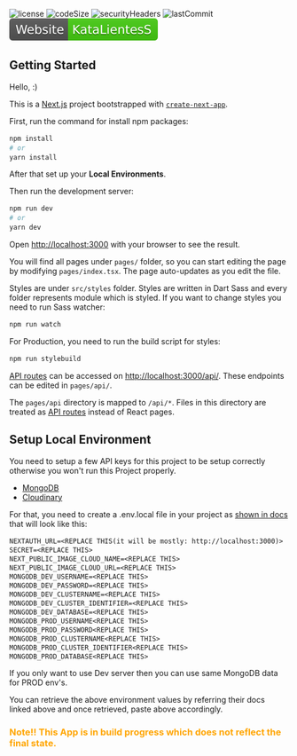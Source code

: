 ![license](https://img.shields.io/github/license/shadown125/Katalientess)
![codeSize](https://img.shields.io/github/languages/code-size/shadown125/Katalientess?logo=GitHub)
![securityHeaders](https://img.shields.io/security-headers?color=%09%2332CD32&url=https%3A%2F%2Fwww.katalientess.com%2F)
![lastCommit](https://img.shields.io/github/last-commit/shadown125/katalientess?logo=GitHub)
<a href="https://www.katalientess.com/" target="_blank" rel="external noopener"><img alt="KataLientesS App" src="/src/others/website.svg"></a>

## Getting Started

Hello, :)

This is a [Next.js](https://nextjs.org/) project bootstrapped with [`create-next-app`](https://github.com/vercel/next.js/tree/canary/packages/create-next-app).

First, run the command for install npm packages:

```bash
npm install
# or
yarn install
```

After that set up your <b>Local Environments</b>.

Then run the development server:

```bash
npm run dev
# or
yarn dev
```

Open [http://localhost:3000](http://localhost:3000) with your browser to see the result.

You will find all pages under `pages/` folder, so you can start editing the page by modifying `pages/index.tsx`. The page auto-updates as you edit the file.

Styles are under `src/styles` folder. Styles are written in Dart Sass and every folder represents module which is styled.
If you want to change styles you need to run Sass watcher:

```bash
npm run watch
```
For Production, you need to run the build script for styles:
```bash
npm run stylebuild
```

[API routes](https://nextjs.org/docs/api-routes/introduction) can be accessed on [http://localhost:3000/api/](http://localhost:3000/api/). These endpoints can be edited in `pages/api/`.

The `pages/api` directory is mapped to `/api/*`. Files in this directory are treated as [API routes](https://nextjs.org/docs/api-routes/introduction) instead of React pages.

## Setup Local Environment

You need to setup a few API keys for this project to be setup correctly otherwise you won't run this Project properly.

- [MongoDB](https://docs.mongodb.com/)
- [Cloudinary](https://cloudinary.com/documentation)

For that, you need to create a .env.local file in your project as [shown in docs](https://nextjs.org/docs/basic-features/environment-variables#loading-environment-variables) that will look like this:

```
NEXTAUTH_URL=<REPLACE THIS(it will be mostly: http://localhost:3000)>
SECRET=<REPLACE THIS>
NEXT_PUBLIC_IMAGE_CLOUD_NAME=<REPLACE THIS>
NEXT_PUBLIC_IMAGE_CLOUD_URL=<REPLACE THIS>
MONGODB_DEV_USERNAME=<REPLACE THIS>
MONGODB_DEV_PASSWORD=<REPLACE THIS>
MONGODB_DEV_CLUSTERNAME=<REPLACE THIS>
MONGODB_DEV_CLUSTER_IDENTIFIER=<REPLACE THIS>
MONGODB_DEV_DATABASE=<REPLACE THIS>
MONGODB_PROD_USERNAME<REPLACE THIS>
MONGODB_PROD_PASSWORD<REPLACE THIS>
MONGODB_PROD_CLUSTERNAME<REPLACE THIS>
MONGODB_PROD_CLUSTER_IDENTIFIER<REPLACE THIS>
MONGODB_PROD_DATABASE<REPLACE THIS>
```

If you only want to use Dev server then you can use same MongoDB data for PROD env's.

You can retrieve the above environment values by referring their docs linked above and once retrieved, paste above accordingly.

<h3 style="color:orange;">Note!! This App is in build progress which does not reflect the final state.</h3>
